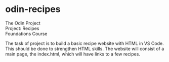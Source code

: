 # odin-recipes

The Odin Project  
Project: Recipes  
Foundations Course  

The task of project is to build a basic recipe website with HTML in VS Code. This should be done to strengthen HTML skills.
The website will consist of a main page, the index.html, which will have links to a few recipes.
